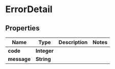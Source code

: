 
# ErrorDetail

## Properties
Name | Type | Description | Notes
------------ | ------------- | ------------- | -------------
**code** | **Integer** |  | 
**message** | **String** |  | 



